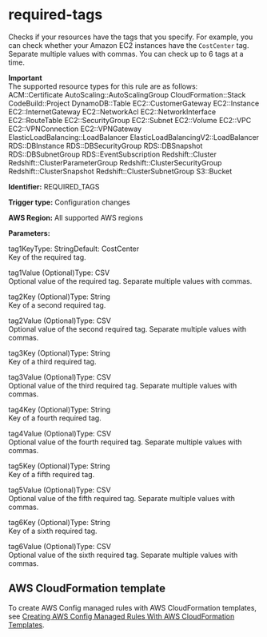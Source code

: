 # required\-tags<a name="required-tags"></a>

Checks if your resources have the tags that you specify\. For example, you can check whether your Amazon EC2 instances have the `CostCenter` tag\. Separate multiple values with commas\. You can check up to 6 tags at a time\.

**Important**  
The supported resource types for this rule are as follows:  
ACM::Certificate
AutoScaling::AutoScalingGroup
CloudFormation::Stack
CodeBuild::Project
DynamoDB::Table
EC2::CustomerGateway
EC2::Instance
EC2::InternetGateway
EC2::NetworkAcl
EC2::NetworkInterface
EC2::RouteTable
EC2::SecurityGroup
EC2::Subnet
EC2::Volume
EC2::VPC
EC2::VPNConnection
EC2::VPNGateway
ElasticLoadBalancing::LoadBalancer
ElasticLoadBalancingV2::LoadBalancer
RDS::DBInstance
RDS::DBSecurityGroup
RDS::DBSnapshot
RDS::DBSubnetGroup
RDS::EventSubscription
Redshift::Cluster
Redshift::ClusterParameterGroup
Redshift::ClusterSecurityGroup
Redshift::ClusterSnapshot
Redshift::ClusterSubnetGroup
S3::Bucket

**Identifier:** REQUIRED\_TAGS

**Trigger type:** Configuration changes

**AWS Region:** All supported AWS regions

**Parameters:**

tag1KeyType: StringDefault: CostCenter  
Key of the required tag\.

tag1Value \(Optional\)Type: CSV  
Optional value of the required tag\. Separate multiple values with commas\.

tag2Key \(Optional\)Type: String  
Key of a second required tag\.

tag2Value \(Optional\)Type: CSV  
Optional value of the second required tag\. Separate multiple values with commas\.

tag3Key \(Optional\)Type: String  
Key of a third required tag\.

tag3Value \(Optional\)Type: CSV  
Optional value of the third required tag\. Separate multiple values with commas\.

tag4Key \(Optional\)Type: String  
Key of a fourth required tag\.

tag4Value \(Optional\)Type: CSV  
Optional value of the fourth required tag\. Separate multiple values with commas\.

tag5Key \(Optional\)Type: String  
Key of a fifth required tag\.

tag5Value \(Optional\)Type: CSV  
Optional value of the fifth required tag\. Separate multiple values with commas\.

tag6Key \(Optional\)Type: String  
Key of a sixth required tag\.

tag6Value \(Optional\)Type: CSV  
Optional value of the sixth required tag\. Separate multiple values with commas\.

## AWS CloudFormation template<a name="w29aac11c33c17b7d287c17"></a>

To create AWS Config managed rules with AWS CloudFormation templates, see [Creating AWS Config Managed Rules With AWS CloudFormation Templates](aws-config-managed-rules-cloudformation-templates.md)\.